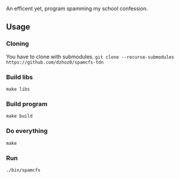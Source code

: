 
An efficent yet, program spamming my school confession.

## Usage
### Cloning
You have to clone with submodules.
`git clone --recurse-submodules https://github.com/dzhoz0/spamcfs-tdn`
### Build libs
`make libs`
### Build program
`make build`
### Do everything
`make`
### Run
`./bin/spamcfs`
